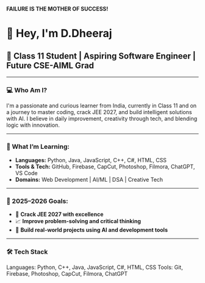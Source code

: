 **FAILURE IS THE MOTHER OF SUCCESS!**

# 👋 Hey, I'm D.Dheeraj

## 🧠 Class 11 Student | Aspiring Software Engineer | Future CSE-AIML Grad

---

### 💻 Who Am I?

I'm a passionate and curious learner from India, currently in Class 11 and on a journey to master coding, crack JEE 2027, and build intelligent solutions with AI. I believe in daily improvement, creativity through tech, and blending logic with innovation.

---

### 🚀 What I’m Learning:

- **Languages:** Python, Java, JavaScript, C++, C#, HTML, CSS
- **Tools & Tech:** GitHub, Firebase, CapCut, Photoshop, Filmora, ChatGPT, VS Code
- **Domains:** Web Development | AI/ML | DSA | Creative Tech

---

### 🎯 2025–2026 Goals:

- 🧠 **Crack JEE 2027 with excellence**
- 📈 **Improve problem-solving and critical thinking**
- 🤖 **Build real-world projects using AI and development tools**

---

### 🛠️ Tech Stack

Languages: Python, C++, Java, JavaScript, C#, HTML, CSS
Tools: Git, Firebase, Photoshop, CapCut, Filmora, ChatGPT

